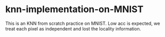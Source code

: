# knn-implementation-on-MNIST

This is an KNN from scratch practice on MNIST. Low acc is expected, we treat each pixel as independent and lost the locality information.
